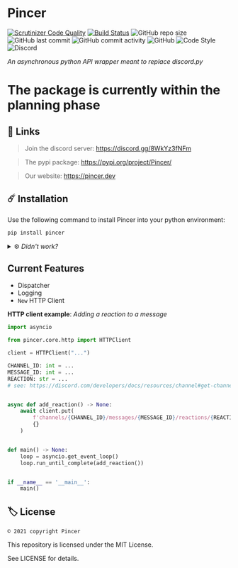 # Pincer

<!--
[![PyPI - Downloads](https://img.shields.io/badge/dynamic/json?label=downloads&query=%24.total_downloads&url=https%3A%2F%2Fapi.pepy.tech%2Fapi%2Fprojects%2FPincer)](https://pypi.org/project/Pincer)
![PyPI](https://img.shields.io/pypi/v/Pincer)
![PyPI - Format](https://img.shields.io/pypi/format/Pincer)
![PyPI - Python Version](https://img.shields.io/pypi/pyversions/Pincer)
-->

[![Scrutinizer Code Quality](https://scrutinizer-ci.com/g/Pincer-org/pincer/badges/quality-score.png?b=main)](https://scrutinizer-ci.com/g/Pincer-org/pincer/?branch=main)
[![Build Status](https://scrutinizer-ci.com/g/Pincer-org/Pincer/badges/build.png?b=main)](https://scrutinizer-ci.com/g/Pincer-org/Pincer/build-status/main)
![GitHub repo size](https://img.shields.io/github/repo-size/Pincer-org/Pincer)
![GitHub last commit](https://img.shields.io/github/last-commit/Pincer-org/Pincer)
![GitHub commit activity](https://img.shields.io/github/commit-activity/m/Pincer-org/Pincer)
![GitHub](https://img.shields.io/github/license/Pincer-org/Pincer)
![Code Style](https://img.shields.io/badge/code%20style-pep8-green)
![Discord](https://img.shields.io/discord/881531065859190804)

*An asynchronous python API wrapper meant to replace discord.py*

# The package is currently within the planning phase

## 📌 Links

> Join the discord server: https://discord.gg/8WkYz3fNFm

> The pypi package: https://pypi.org/project/Pincer/

> Our website: https://pincer.dev


## ☄️ Installation

Use the following command to install Pincer into your python environment:

```bash
pip install pincer
```

<details>
	<summary>
		⚙️ <i> Didn't work?</i>
	</summary>

Depending on your python installation, you might need to use one of the following.

*pip isn't in the path but python is*
```sh
python -m pip install pincer
```

*Unix system can use pip3/python3 command*
```sh
python3 -m pip install pincer
```

```sh
pip3 install pincer
```

*python isn't in the path*
```sh
path/to/python.exe -m pip install pincer
```

*Using multiple python versions*
```sh
py -m pip install pincer
```
</details>

## Current Features
- Dispatcher
- Logging
- `New` HTTP Client

**HTTP client example**: *Adding a reaction to a message*
```py
import asyncio

from pincer.core.http import HTTPClient

client = HTTPClient("...")

CHANNEL_ID: int = ...
MESSAGE_ID: int = ...
REACTION: str = ...
# see: https://discord.com/developers/docs/resources/channel#get-channel


async def add_reaction() -> None:
    await client.put(
        f'channels/{CHANNEL_ID}/messages/{MESSAGE_ID}/reactions/{REACTION}/@me',
        {}
    )


def main() -> None:
    loop = asyncio.get_event_loop()
    loop.run_until_complete(add_reaction())


if __name__ == '__main__':
    main()

```

## 🏷️ License

`© 2021 copyright Pincer`

This repository is licensed under the MIT License.

See LICENSE for details.
